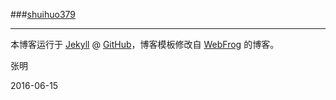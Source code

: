 ###[shuihuo379](http://shuihuo379.github.io)

---

本博客运行于 [Jekyll](http://jekyllrb.com) @ [GitHub](http://github.com/shuihuo379)，博客模板修改自 [WebFrog](http://webfrogs.me/) 的博客。

张明

2016-06-15
